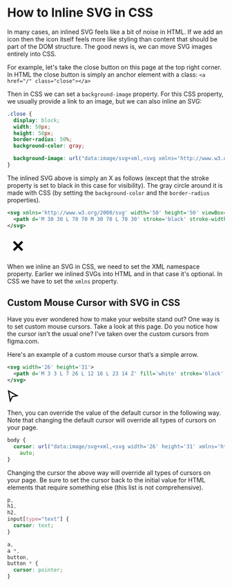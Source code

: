 # How to Inline SVG in CSS

In many cases, an inlined SVG feels like a bit of noise in HTML. If we add an icon then the icon itself feels more 
like styling than content that should be part of the DOM structure. The good news is, we can move SVG images 
entirely into CSS.

For example, let's take the close button on this page at the top right corner. In HTML the close button is simply 
an anchor element with a class: `<a href="/" class="close"></a>`

Then in CSS we can set a `background-image` property. For this CSS property, we usually provide a link to an image, 
but we can also inline an SVG:

```css
.close {
  display: block;
  width: 50px;
  height: 50px;
  border-radius: 50%;
  background-color: gray;

  background-image: url("data:image/svg+xml,<svg xmlns='http://www.w3.org/2000/svg' width='50' height='50' viewBox='0 0 100 100'><path d='M 30 30 L 70 70 M 30 70 L 70 30' stroke='white' stroke-width='10' /></svg>");
}
```

The inlined SVG above is simply an X as follows (except that the stroke property is set to black in this case for 
visibility). The gray circle around it is made with CSS (by setting the `background-color` and the `border-radius` 
properties).

```svg
<svg xmlns='http://www.w3.org/2000/svg' width='50' height='50' viewBox='0 0 100 100'>
  <path d='M 30 30 L 70 70 M 30 70 L 70 30' stroke='black' stroke-width='10' />
</svg>
```

<svg xmlns='http://www.w3.org/2000/svg' width='50' height='50' viewBox='0 0 100 100'>
  <path d='M 30 30 L 70 70 M 30 70 L 70 30' stroke='black' stroke-width='10' />
</svg>

When we inline an SVG in CSS, we need to set the XML namespace property. Earlier we inlined SVGs into HTML and in 
that case it's optional. In CSS we have to set the `xmlns` property.

## Custom Mouse Cursor with SVG in CSS

Have you ever wondered how to make your website stand out? One way is to set custom mouse cursors. Take a look at 
this page. Do you notice how the cursor isn't the usual one? I've taken over the custom cursors from figma.com.

Here's an example of a custom mouse cursor that’s a simple arrow.

```svg
<svg width='26' height='31'>
  <path d='M 3 3 L 7 26 L 12 16 L 23 14 Z' fill='white' stroke='black' stroke-width='2.5' />
</svg>
```

<svg width='26' height='31'>
  <path d='M 3 3 L 7 26 L 12 16 L 23 14 Z' fill='white' stroke='black' stroke-width='2.5' />
</svg>

Then, you can override the value of the default cursor in the following way. Note that changing the default 
cursor will override all types of cursors on your page.

```css
body {
  cursor: url("data:image/svg+xml,<svg width='26' height='31' xmlns='http://www.w3.org/2000/svg'><path fill='white' stroke='black' stroke-width='2.5' d='M 2.549 2.935 L 6.993 26.043 L 11.646 16.041 L 22.993 14.425 Z' /></svg>"),
    auto;
}
```

Changing the cursor the above way will override all types of cursors on your page. Be sure to set the cursor back to 
the initial value for HTML elements that require something else (this list is not comprehensive).

```css
p,
h1,
h2,
input[type="text"] {
  cursor: text;
}

a,
a *,
button,
button * {
  cursor: pointer;
}
```

